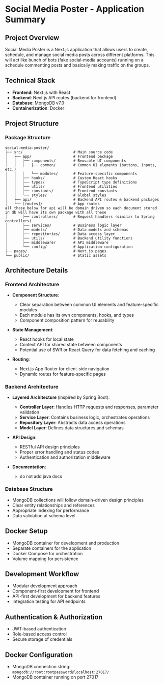 # Social Media Poster - Application Summary

## Project Overview
Social Media Poster is a Next.js application that allows users to create, schedule, and manage social media posts across different platforms.
This will act like bunch of bots (fake social-media accounts) running on a schedule commenting posts and basically making traffic on the groups.

## Technical Stack
- **Frontend**: Next.js with React
- **Backend**: Next.js API routes (backend for frontend)
- **Database**: MongoDB v7.0
- **Containerization**: Docker

## Project Structure

### Package Structure
```
social-media-poster/
├── src/                       # Main source code
│   ├── app/                   # Frontend package
│   │   ├── components/        # Reusable UI components
│   │   │   ├── common/        # Common UI elements (buttons, inputs, etc.)
│   │   │   └── modules/       # Feature-specific components
│   │   ├── hooks/             # Custom React hooks
│   │   ├── types/             # TypeScript type definitions
│   │   ├── utils/             # Frontend utilities
│   │   ├── constants/         # Frontend constants
│   │   └── styles/            # Global styles
│   ├── api/                   # Backend API routes & backend packages
│   └── [routes]/              # App routes
all these below for api will be domain driven so each document stored in db will have its own package with all these
│       ├── controllers/       # Request handlers (similar to Spring controllers)
│       ├── services/          # Business logic layer
│       ├── models/            # Data models and schemas
│       ├── repositories/      # Data access layer
│       ├── utils/             # Backend utility functions
│       ├── middleware/        # API middleware
│       └── config/            # Application configuration
├── pages/                     # Next.js pages
└── public/                    # Static assets
```

## Architecture Details

### Frontend Architecture
- **Component Structure**: 
  - Clear separation between common UI elements and feature-specific modules
  - Each module has its own components, hooks, and types
  - Component composition pattern for reusability

- **State Management**:
  - React hooks for local state
  - Context API for shared state between components
  - Potential use of SWR or React Query for data fetching and caching

- **Routing**:
  - Next.js App Router for client-side navigation
  - Dynamic routes for feature-specific pages

### Backend Architecture
- **Layered Architecture** (inspired by Spring Boot):
  - **Controller Layer**: Handles HTTP requests and responses, parameter validation
  - **Service Layer**: Contains business logic, orchestrates operations
  - **Repository Layer**: Abstracts data access operations
  - **Model Layer**: Defines data structures and schemas

- **API Design**:
  - RESTful API design principles
  - Proper error handling and status codes
  - Authentication and authorization middleware

- **Documentation**:
  - do not add java docs   

### Database Structure
- MongoDB collections will follow domain-driven design principles
- Clear entity relationships and references
- Appropriate indexing for performance
- Data validation at schema level

## Docker Setup
- MongoDB container for development and production
- Separate containers for the application
- Docker Compose for orchestration
- Volume mapping for persistence

## Development Workflow
- Modular development approach
- Component-first development for frontend
- API-first development for backend features
- Integration testing for API endpoints

## Authentication & Authorization
- JWT-based authentication
- Role-based access control
- Secure storage of credentials

## Docker Configuration
- MongoDB connection string: `mongodb://root:rootpassword@localhost:27017/`
- MongoDB container running on port 27017

